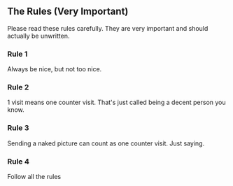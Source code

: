 ## The Rules (Very Important)

Please read these rules carefully. They are very important and should actually be unwritten.

### Rule 1

Always be nice, but not too nice.

### Rule 2

1 visit means one counter visit. That's just called being a decent person you know.

### Rule 3

Sending a naked picture can count as one counter visit. Just saying.

### Rule 4

Follow all the rules
